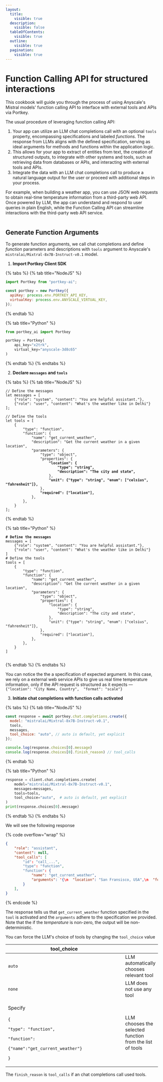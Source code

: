 ```yaml
---
layout:
  title:
    visible: true
  description:
    visible: false
  tableOfContents:
    visible: true
  outline:
    visible: true
  pagination:
    visible: true
---
```


# Function Calling API for structured interactions

This cookbook will guide you through the process of using Anyscale's Mistral models' function calling API to interface with external tools and APIs via Portkey.&#x20;

The usual procedure of leveraging function calling API:

1. Your app can utilize an LLM chat completions call with an optional `tools` property, encompassing specifications and labeled _functions_. The response from LLMs aligns with the defined specification, serving as ideal arguments for methods and functions within the application logic.
2. This allows for your app to extract of entities from text, the creation of structured outputs, to integrate with other systems and tools, such as retrieving data from databases or APIs, and interacting with external tools and APIs.&#x20;
3. Integrate the data with an LLM chat completions call to produce a natural language output for the user or proceed with additional steps in your process.

For example, when building a weather app, you can use JSON web requests to obtain real-time temperature information from a third-party web API. Once powered by LLM, the app can understand and respond to user queries in plain English, while the Function Calling API can streamline interactions with the third-party web API service.

<img src="../.gitbook/assets/file.excalidraw.svg" alt="" class="gitbook-drawing">

## Generate Function Arguments

To generate function arguments, we call chat completions and define _function_ parameters and descriptions with `tools` argument to Anyscale's `mistralai/Mixtral-8x7B-Instruct-v0.1` model.&#x20;

1. **Import Portkey Client SDK**

{% tabs %}
{% tab title="NodeJS" %}
```javascript
import Portkey from "portkey-ai";

const portkey = new Portkey({
  apiKey: process.env.PORTKEY_API_KEY,
  virtualKey: process.env.ANYSCALE_VIRTUAL_KEY,
});

```
{% endtab %}

{% tab title="Python" %}
```python
from portkey_ai import Portkey

portkey = Portkey(
    api_key="x2trk",
    virtual_key="anyscale-3d8c65"
)
```
{% endtab %}
{% endtabs %}

2. **Declare `messages` and `tools`**

{% tabs %}
{% tab title="NodeJS" %}
<pre class="language-javascript"><code class="lang-javascript">// Define the messages
let messages = [
    {"role": "system", "content": "You are helpful assistant."},
    {"role": "user", "content": "What's the weather like in Delhi"}
];

// Define the tools
let tools = [
    {
        "type": "function",
        "function": {
            "name": "get_current_weather",
            "description": "Get the current weather in a given location",
            "parameters": {
                "type": "object",
                "properties": {
<strong>                    "location": {
</strong><strong>                        "type": "string",
</strong><strong>                        "description": "The city and state",
</strong>                    },
<strong>                    "unit": {"type": "string", "enum": ["celsius", "fahrenheit"]},
</strong>                },
<strong>                "required": ["location"],
</strong>            },
        },
    }
];
</code></pre>
{% endtab %}

{% tab title="Python" %}
<pre class="language-python"><code class="lang-python"><strong># Define the messages
</strong>messages = [
    {"role": "system", "content": "You are helpful assistant."},
    {"role": "user", "content": "What's the weather like in Delhi"}
]
# Define the tools
tools = [
    {
        "type": "function",
        "function": {
            "name": "get_current_weather",
            "description": "Get the current weather in a given location",
            "parameters": {
                "type": "object",
                "properties": {
                    "location": {
                        "type": "string",
                        "description": "The city and state",
                    },
                    "unit": {"type": "string", "enum": ["celsius", "fahrenheit"]},
                },
                "required": ["location"],
            },
        },
    }
]

</code></pre>
{% endtab %}
{% endtabs %}

You can notice the the a specification of expected argument. In this case, we rely on a external web service APIs to give us real time temperature information, only if the API request is structured as it expects — `{"location": "City Name, Country",  "format": "scale"}`

3. **Initiate chat completions with function calls activated**

{% tabs %}
{% tab title="NodeJS" %}
```javascript
const response = await portkey.chat.completions.create({
  model: "mistralai/Mixtral-8x7B-Instruct-v0.1",
  tools,
  messages,
  tool_choice: "auto", // auto is default, yet explicit
});

console.log(response.choices[0].message)
console.log(response.choices[0].finish_reason) // tool_calls
```
{% endtab %}

{% tab title="Python" %}
```python
response = client.chat.completions.create(
    model="mistralai/Mixtral-8x7B-Instruct-v0.1",
    messages=messages,
    tools=tools,
    tool_choice="auto",  # auto is default, yet explicit
)
print(response.choices[0].message)
```
{% endtab %}
{% endtabs %}

We will see the following response

{% code overflow="wrap" %}
```json
{
    "role": "assistant",
    "content": null,
    "tool_calls": [
        "id": "call_...", 
        "type": "function", 
        "function": {
            "name": "get_current_weather", 
            "arguments": '{\n  "location": "San Fransisco, USA",\n  "format": "celsius"\n}'
        }
    ],
}
```
{% endcode %}

The response tells us that `get_current_weather` function specified in the `tool` is activated and the `arguments` adhere to the specification we provided. Note that the if the _temperature_ is non-zero, the output will be non-deterministic.

You can force the LLM's choice of tools by changing the `tool_choice` value

<table><thead><tr><th width="390">tool_choice</th><th></th></tr></thead><tbody><tr><td><code>auto</code></td><td>LLM automatically chooses relevant tool</td></tr><tr><td><code>none</code></td><td>LLM does not use any tool </td></tr><tr><td><p>Specify<br><br><code>{</code> </p><p><code>"type": "function",</code> </p><p><code>"function":</code></p><p><code>{"name":"get_current_weather"}</code></p><p><code>}</code></p></td><td>LLM chooses the selected function from the list of tools</td></tr></tbody></table>

The `finish_reason` is `tool_calls`  if an chat completions call used tools.

